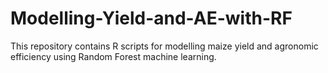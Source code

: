 # Modelling-Yield-and-AE-with-RF
This repository contains R scripts for modelling maize yield and agronomic efficiency using Random Forest machine learning.
